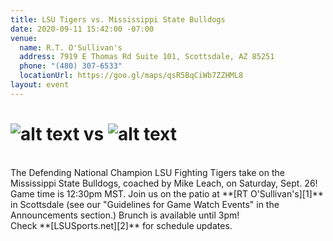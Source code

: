 ```yaml
---
title: LSU Tigers vs. Mississippi State Bulldogs
date: 2020-09-11 15:42:00 -07:00
venue:
  name: R.T. O'Sullivan's
  address: 7919 E Thomas Rd Suite 101, Scottsdale, AZ 85251
  phone: "(480) 307-6533"
  locationUrl: https://goo.gl/maps/qsR5BqCiWb7ZZHML8
layout: event
---
```


# ![alt text](https://lsu-phoenix-alumni.github.io/assets/img/LSUTigers.png "LSU Fighting Tigers") vs ![alt text](https://lsu-phoenix-alumni.github.io/assets/img/MSUBulldogs.png "Mississippi State Bulldogs")  
<br>
The Defending National Champion LSU Fighting Tigers take on the Mississippi State Bulldogs, coached by Mike Leach, on Saturday, Sept. 26! Game time is 12:30pm MST. Join us on the patio at **[RT O'Sullivan's][1]** in Scottsdale (see our "Guidelines for Game Watch Events" in the Announcements section.) Brunch is available until 3pm!  
<br>
Check **[LSUSports.net][2]** for schedule updates.  

[1]: https://scottsdale.rtosullivans.com/ "RTO Scottsdale website"
[2]: http://www.lsusports.net/SportSelect.dbml?SPID=2164&SPSID=27811&DB_OEM_ID=5200&_ga=2.61742444.1994479276.1565745145-1475237789.1565745143 "THE OFFICIAL SITE OF LSU ATHLETICS"